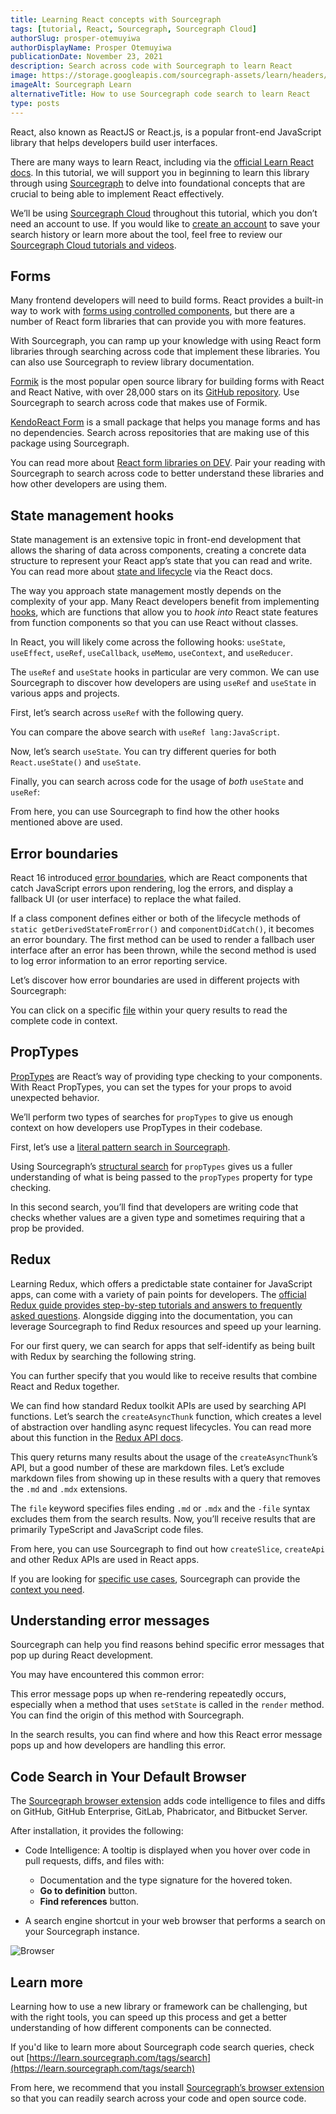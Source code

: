 ```yaml
---
title: Learning React concepts with Sourcegraph
tags: [tutorial, React, Sourcegraph, Sourcegraph Cloud]
authorSlug: prosper-otemuyiwa
authorDisplayName: Prosper Otemuyiwa
publicationDate: November 23, 2021
description: Search across code with Sourcegraph to learn React
image: https://storage.googleapis.com/sourcegraph-assets/learn/headers/sourcegraph-learn-13.png
imageAlt: Sourcegraph Learn
alternativeTitle: How to use Sourcegraph code search to learn React
type: posts
---
```


React, also known as ReactJS or React.js, is a popular front-end JavaScript library that helps developers build user interfaces. 

There are many ways to learn React, including via the [official Learn React docs](https://beta.reactjs.org/learn). In this tutorial, we will support you in beginning to learn this library through using [Sourcegraph](https://sourcegraph.com) to delve into foundational concepts that are crucial to being able to implement React effectively.

We’ll be using [Sourcegraph Cloud](https://sourcegraph.com) throughout this tutorial, which you don’t need an account to use. If you would like to [create an account](https://learn.sourcegraph.com/how-to-create-a-sourcegraph-cloud-account) to save your search history or learn more about the tool, feel free to review our [Sourcegraph Cloud tutorials and videos](https://learn.sourcegraph.com/tags/sourcegraph-learn). 

## Forms

Many frontend developers will need to build forms. React provides a built-in way to work with [forms using controlled components](https://reactjs.org/docs/forms.html), but there are a number of React form libraries that can provide you with more features. 

With Sourcegraph, you can ramp up your knowledge with using React form libraries through searching across code that implement these libraries. You can also use Sourcegraph to review library documentation. 

[Formik](https://formik.org/) is the most popular open source library for building forms with React and React Native, with over 28,000 stars on its [GitHub repository](https://github.com/formium/formik). Use Sourcegraph to search across code that makes use of Formik.

<SourcegraphSearch query="Formik lang:JavaScript" patternType="literal"/>

[KendoReact Form](https://www.telerik.com/kendo-react-ui/components/form/) is a small package that helps you manage forms and has no dependencies. Search across repositories that are making use of this package using Sourcegraph.

<SourcegraphSearch query="kendo-react-form lang:JavaScript" patternType="literal"/>

You can read more about [React form libraries on DEV](https://dev.to/pmbanugo/looking-for-the-best-react-form-library-in-2021-it-s-probably-on-this-list-e2h). Pair your reading with Sourcegraph to search across code to better understand these libraries and how other developers are using them.

## State management hooks

State management is an extensive topic in front-end development that allows the sharing of data across components, creating a concrete data structure to represent your React app’s state that you can read and write. You can read more about [state and lifecycle](https://reactjs.org/docs/state-and-lifecycle.html) via the React docs. 

The way you approach state management mostly depends on the complexity of your app. Many React developers benefit from implementing [hooks](https://reactjs.org/docs/hooks-overview.html), which are functions that allow you to _hook into_ React state features from function components so that you can use React without classes.

In React, you will likely come across the following hooks: `useState`, `useEffect`, `useRef`, `useCallback`, `useMemo`, `useContext`, and `useReducer`.

The `useRef` and `useState` hooks in particular are very common. We can use Sourcegraph to discover how developers are using `useRef` and `useState` in various apps and projects.

First, let’s search across `useRef` with the following query.

<SourcegraphSearch query="React.useRef() lang:JavaScript" patternType="literal"/>

You can compare the above search with `useRef lang:JavaScript`.

Now, let’s search `useState`. You can try different queries for both `React.useState()` and `useState`.

<SourcegraphSearch query="useState lang:JavaScript" patternType="literal"/>

Finally, you can search across code for the usage of _both_ `useState` and `useRef`:

<SourcegraphSearch query="useState AND useRef lang:JavaScript" patternType="literal"/>

From here, you can use Sourcegraph to find how the other hooks mentioned above are used.

## Error boundaries

React 16 introduced [error boundaries](https://reactjs.org/docs/error-boundaries.html), which are React components that catch JavaScript errors upon rendering, log the errors, and display a fallback UI (or user interface) to replace the what failed.

If a class component defines either or both of the lifecycle methods of `static getDerivedStateFromError()` and `componentDidCatch()`, it becomes an error boundary. The first method can be used to render a fallbach user interface after an error has been thrown, while the second method is used to log error information to an error reporting service.

Let’s discover how error boundaries are used in different projects with Sourcegraph:

<SourcegraphSearch query="static getDerivedStateFromError" patternType="literal"/>

You can click on a specific [file](https://sourcegraph.com/github.com/streamich/react-use/-/blob/stories/useError.story.tsx?L12:3&subtree=true) within your query results to read the complete code in context.

## PropTypes

[PropTypes](https://reactjs.org/docs/typechecking-with-proptypes.html) are React’s way of providing type checking to your components. With React PropTypes, you can set the types for your props to avoid unexpected behavior.

We’ll perform two types of searches for `propTypes` to give us enough context on how developers use PropTypes in their codebase.

First, let’s use a [literal pattern search in Sourcegraph](https://learn.sourcegraph.com/how-to-search-code-with-sourcegraph-using-literal-patterns). 

<SourcegraphSearch query=".propTypes = {" patternType="literal"/>

Using Sourcegraph’s [structural search](https://learn.sourcegraph.com/how-to-search-with-sourcegraph-using-structural-patterns) for `propTypes` gives us a fuller understanding of what is being passed to the `propTypes` property for type checking. 

<SourcegraphSearch query=".propTypes = { ... }" patternType="structural" />

In this second search, you’ll find that developers are writing code that checks whether values are a given type and sometimes requiring that a prop be provided.

## Redux

Learning Redux, which offers a predictable state container for JavaScript apps, can come with a variety of pain points for developers. The [official Redux guide provides step-by-step tutorials and answers to frequently asked questions](https://redux.js.org/faq/general). Alongside digging into the documentation, you can leverage Sourcegraph to find Redux resources and speed up your learning. 

For our first query, we can search for apps that self-identify as being built with Redux by searching the following string. 

<SourcegraphSearch query="built with redux" patternType="literal"/>

You can further specify that you would like to receive results that combine React and Redux together. 

<SourcegraphSearch query="built with react redux" patternType="literal"/>

We can find how standard Redux toolkit APIs are used by searching API functions. Let’s search the `createAsyncThunk` function, which creates a level of abstraction over handling async request lifecycles. You can read more about this function in the [Redux API docs](https://redux-toolkit.js.org/api/createAsyncThunk). 

<SourcegraphSearch query="createAsyncThunk" patternType="literal"/>

This query returns many results about the usage of the `createAsyncThunk`’s API, but a good number of these are markdown files.  Let’s exclude markdown files from showing up in these results with a query that removes the `.md` and `.mdx` extensions. 

<SourcegraphSearch query="createAsyncThunk -file:\.md|.mdx$" patternType="literal"/>

The `file` keyword specifies files ending `.md` or `.mdx` and the  `-file` syntax excludes them from the search results. Now, you’ll receive results that are primarily TypeScript and JavaScript code files. 

From here, you can use Sourcegraph to find out how `createSlice`, `createApi` and other Redux APIs are used in React apps.

If you are looking for [specific use cases](https://twitter.com/acemarke/status/1021015625311838209?s=20), Sourcegraph can provide the [context you need](https://sourcegraph.com/search?q=context:global+lang:JavaScript+connect%5C%28+pure:%5Cs*false&patternType=regexp). 

## Understanding error messages

Sourcegraph can help you find reasons behind specific error messages that pop up during React development.

You may have encountered this common error:

<Highligher
input='Maximum update depth exceeded. This can happen when a component repeatedly calls `setState` inside `componentWillUpdate` or `componentDidUpdate`. React limits the number of nested updates to prevent infinite loops.'
/>

This error message pops up when re-rendering repeatedly occurs, especially when a method that uses `setState` is called in the `render` method. You can find the origin of this method with Sourcegraph.

<SourcegraphSearch query="Maximum update depth exceeded. This can happen when a component repeatedly calls setState inside componentWillUpdate or componentDidUpdate. React limits the number of nested updates to prevent infinite loops." patternType="literal"/>

In the search results, you can find where and how this React error message pops up and how developers are handling this error.

## Code Search in Your Default Browser

The [Sourcegraph browser extension](https://github.com/sourcegraph/sourcegraph/tree/main/client/browser) adds code intelligence to files and diffs on GitHub, GitHub Enterprise, GitLab, Phabricator, and Bitbucket Server.

After installation, it provides the following:

- Code Intelligence: A tooltip is displayed when you hover over code in pull requests, diffs, and files with:
   - Documentation and the type signature for the hovered token.
   - **Go to definition** button.
   - **Find references** button.

- A search engine shortcut in your web browser that performs a search on your Sourcegraph instance.


![Browser](https://res.cloudinary.com/unicodeveloper/video/upload/v1636379879/BrowserShortcutDark_qbuc3y.gif)


## Learn more

Learning how to use a new library or framework can be challenging, but with the right tools, you can speed up this process and get a better understanding of how different components can be connected.

If you'd like to learn more about Sourcegraph code search queries, check out [https://learn.sourcegraph.com/tags/search](https://learn.sourcegraph.com/tags/search)

From here, we recommend that you install [Sourcegraph’s browser extension](https://docs.sourcegraph.com/integration/browser_extension) so that you can readily search across your code and open source code.
